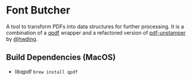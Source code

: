 # Font Butcher

A tool to transform PDFs into data structures for further processing. It is a combination of a [qpdf](https://github.com/qpdf/qpdf) wrapper and a refactored version of [pdf-unstamper](https://github.com/hwding/pdf-unstamper) by [@hwding](https://github.com/hwding).

## Build Dependencies (MacOS)

- libqpdf `brew install qpdf`
